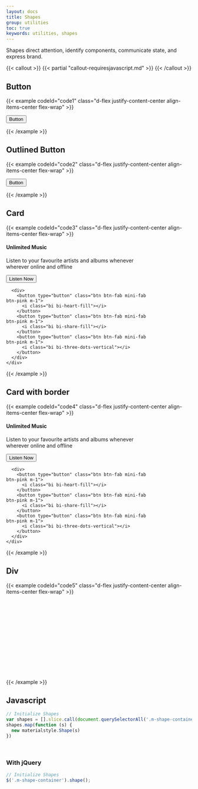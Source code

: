 ```yaml
---
layout: docs
title: Shapes
group: utilities
toc: true
keywords: utilities, shapes
---
```


<p class="fs-4 ms-0 mb-4 text-secondary">
  Shapes direct attention, identify components, communicate state, and express brand.
</p>

{{< callout >}}
{{< partial "callout-requiresjavascript.md" >}}
{{< /callout >}}

## Button
{{< example codeId="code1" class="d-flex justify-content-center align-items-center flex-wrap" >}}

<div class="m-shape-container">
  <button type="button" class="btn btn-pink">
    Button
  </button>
  <div class="angle-top-left bg-body"></div>
  <div class="angle-top-right bg-body"></div>
  <div class="angle-bottom-left bg-body"></div>
  <div class="angle-bottom-right bg-body"></div>
</div>

{{< /example >}}

## Outlined Button
{{< example codeId="code2" class="d-flex justify-content-center align-items-center flex-wrap" >}}

<div class="m-shape-container">
  <button type="button" class="btn btn-outline-pink">
    Button
  </button>
  <div class="angle-top-left bg-body border border-bottom border-pink"></div>
  <div class="angle-top-right bg-body border border-bottom border-pink"></div>
  <div class="angle-bottom-left bg-body border border-bottom border-pink"></div>
  <div class="angle-bottom-right bg-body border border-bottom border-pink"></div>
</div>

{{< /example >}}

## Card
{{< example codeId="code3" class="d-flex justify-content-center align-items-center flex-wrap" >}}

<div class="m-shape-container">
  <div class="card bg-pink bg-opacity-10" style="max-width:400px">
    <div class="card-body">
      <h4 class="card-title text-pink">Unlimited Music</h4>
      <p class="card-text">
        Listen to your favourite artists and albums whenever wherever online
        and offline
      </p>
    </div>
    <div class="d-flex justify-content-between align-items-center flex-wrap p-2">
      <button type="button" class="btn btn-outline-pink border-0">
        Listen Now
      </button>

      <div>
        <button type="button" class="btn btn-fab mini-fab btn-pink m-1">
          <i class="bi bi-heart-fill"></i>
        </button>
        <button type="button" class="btn btn-fab mini-fab btn-pink m-1">
          <i class="bi bi-share-fill"></i>
        </button>
        <button type="button" class="btn btn-fab mini-fab btn-pink m-1">
          <i class="bi bi-three-dots-vertical"></i>
        </button>
      </div>
    </div>
  </div>
  <div class="angle-top-right bg-body size-50"></div>
</div>

{{< /example >}}

## Card with border
{{< example codeId="code4" class="d-flex justify-content-center align-items-center flex-wrap" >}}

<div class="m-shape-container">
  <div class="card border border-pink" style="max-width:400px">
    <div class="card-body">
      <h4 class="card-title text-pink">Unlimited Music</h4>
      <p class="card-text">
        Listen to your favourite artists and albums whenever wherever online
        and offline
      </p>
    </div>
    <div class="d-flex justify-content-between align-items-center flex-wrap p-2">
      <button type="button" class="btn btn-outline-pink border-0">
        Listen Now
      </button>

      <div>
        <button type="button" class="btn btn-fab mini-fab btn-pink m-1">
          <i class="bi bi-heart-fill"></i>
        </button>
        <button type="button" class="btn btn-fab mini-fab btn-pink m-1">
          <i class="bi bi-share-fill"></i>
        </button>
        <button type="button" class="btn btn-fab mini-fab btn-pink m-1">
          <i class="bi bi-three-dots-vertical"></i>
        </button>
      </div>
    </div>
  </div>
  <div class="angle-top-right bg-body size-50 border border-bottom border-pink"></div>
</div>

{{< /example >}}

## Div
{{< example codeId="code5" class="d-flex justify-content-center align-items-center flex-wrap" >}}

<div class="m-shape-container">
  <div class="bg-pink bg-opacity-10 border border-bottom border-2 border-pink"
       style="height: 200px; width: 200px;"></div>
  <div class="angle-top-left bg-body size-50 border border-bottom border-2 border-pink"></div>
  <div class="angle-top-right bg-body size-50 border border-bottom border-2 border-pink"></div>
  <div class="angle-bottom-left bg-body size-50 border border-bottom border-2 border-pink"></div>
  <div class="angle-bottom-right bg-body size-50 border border-bottom border-2 border-pink"></div>
</div>

{{< /example >}}

## Javascript
```javascript
// Initialize Shapes
var shapes = [].slice.call(document.querySelectorAll('.m-shape-container'))
shapes.map(function (s) {
  new materialstyle.Shape(s)
})
```

<br>

### With jQuery
```javascript
// Initialize Shapes
$('.m-shape-container').shape();
```
